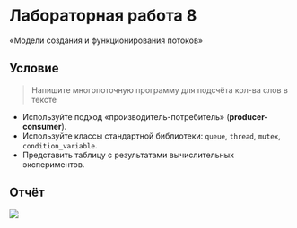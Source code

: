 # Лабораторная работа 8

«Модели создания и функционирования потоков»

## Условие

> Напишите многопоточную программу для подсчёта кол-ва слов в тексте

* Используйте подход «производитель-потребитель» (**producer-consumer**).
* Используйте классы стандартной библиотеки: `queue`, `thread`, `mutex`,
  `condition_variable`.
* Представить таблицу с результатами вычислительных экспериментов.

## Отчёт

![](http://res.cloudinary.com/dzsjwgjii/image/upload/v1493990300/ps-8.png)

